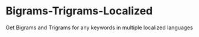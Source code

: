 # Bigrams-Trigrams-Localized
Get Bigrams and Trigrams for any keywords in multiple localized languages
